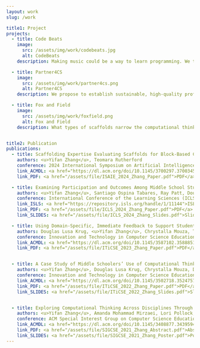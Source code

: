```yaml
---
layout: work
slug: /work

title1: Project
projects:
  - title: Code Beats
    image:
      src: /assets/img/work/codebeats.jpg
      alt: CodeBeats
    description: Making music could be a way to learn programming. We teach computational thinking (CT) via a curriculum where (1) students learn how to code to manipulate and create hip hop beats and (2) students experience computation. As students make beats, they, almost without noticing, learn fundamental concepts and skills of computer science.

  - title: Partner4CS
    image:
      src: /assets/img/work/partner4cs.png
      alt: Partner4CS
    description: We propose to establish sustainable, high-quality professional development and support for middle (G6-8) and high school (G9-12) computer science teachers by teaming university faculty and undergraduates in computer science, education, and math education and leveraging successful components of several existing models across the country.

  - title: Fox and Field
    image:
      src: /assets/img/work/foxfield.png
      alt: Fox and Field
    description: What types of scaffolds narrow the computational thinking (CT) performance gap between experts and novices within a coding obstacle course? We designed Fox and Field, a block-based programming game with different scaffolds and prompted to undergrad students in CS major and non-CS major. We assessed their CT knowledge and logged their programming process data to understand this question.


title2: Publication
publications:
  - title: Scaffolding Expertise Evaluating Scaffolds for Block-Based Coding Among Experts and Novices
    authors: <u>Yifan Zhang</u>, Teomara Rutherford
    conference: 2024 International Symposium on Artificial Intelligence for Education (ISAIE 2024)
    link_ACMDL: <a href="https://dl.acm.org/doi/10.1145/3700297.3700345">ACM DL</a>
    link_PDF: <a href="/assets/file/ISAIE_2024_Zhang_Paper.pdf">PDF</a>

  - title: Examining Participation and Outcomes Among Middle School Students in a Virtual Camp on Coding with Music
    authors: <u>Yifan Zhang</u>, Santiago Ospina Tabares, Ray Patt, Douglas Lusa Krug, Hilary Mead, Chrystalla Mouza, David Shepherd, and Lori Pollock
    conference: International Conference of the Learning Sciences (ICLS)
    link_ISLS: <a href="https://repository.isls.org/handle/1/11144">ISLS Repo</a>
    link_PDF: <a href="/assets/file/ICLS_2024_Zhang_Paper.pdf">PDF</a>
    link_SLIDES: <a href="/assets/file/ICLS_2024_Zhang_Slides.pdf">Slides</a>

  - title: Using Domain-Specific, Immediate Feedback to Support Students Learning Computer Programming to Make Music
    authors: Douglas Lusa Krug, <u>Yifan Zhang</u>, Chrystalla Mouza, Taylor Barnett, Lori Pollock, and David C. Shepherd
    conference: Innovation and Technology in Computer Science Education (ITiCSE). 2023.
    link_ACMDL: <a href="https://dl.acm.org/doi/10.1145/3587102.3588851">ACM DL</a>
    link_PDF: <a href="/assets/file/ITiCSE_2023_Zhang_Paper.pdf">PDF</a>


  - title: A Case Study of Middle Schoolers’ Use of Computational Thinking Concepts and Practices during Coded Music Composition
    authors: <u>Yifan Zhang</u>, Douglas Lusa Krug, Chrystalla Mouza, David C. Shepherd, and Lori Pollock
    conference: Innovation and Technology in Computer Science Education (ITiCSE). 2022.
    link_ACMDL: <a href="https://dl.acm.org/doi/10.1145/3502718.3524757">ACM DL</a>
    link_PDF: <a href="/assets/file/ITiCSE_2022_Zhang_Paper.pdf">PDF</a>
    link_SLIDES: <a href="/assets/file/ITiCSE_2022_Zhang_Slides.pdf">Slides</a>


  - title: Exploring Computational Thinking Across Disciplines Through Student-Generated Artifact Analysis
    authors: <u>Yifan Zhang</u>, Amanda Mohammad Mirzaei, Lori Pollock, Chrystalla Mouza, and Kevin Guidry
    conference: ACM Special Interest Group on Computer Science Education (SIGCSE). 2021.
    link_ACMDL: <a href="https://dl.acm.org/doi/10.1145/3408877.3439594">ACM DL</a>
    link_PDF: <a href="/assets/file/SIGCSE_2021_Zhang_Abstract.pdf">Abstract</a>
    link_SLIDES: <a href="/assets/file/SIGCSE_2021_Zhang_Poster.pdf">Poster</a>
---
```


<br />
<br />

